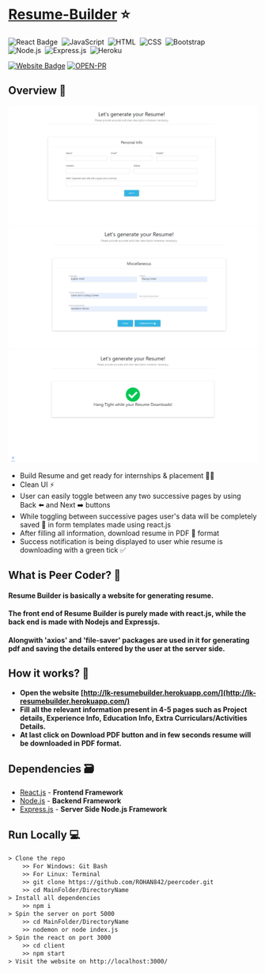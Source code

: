 # [Resume-Builder](http://lk-resumebuilder.herokuapp.com/) ⭐

![React Badge](http://img.shields.io/badge/Powered%20By-React-blue?style=for-the-badge&logo=)&nbsp;
![JavaScript](https://img.shields.io/badge/JavaScript-F7DF1E?style=for-the-badge&logo=&logoColor)&nbsp;
![HTML](https://img.shields.io/badge/HTML5-E34F26?style=for-the-badge&logo=&logoColor=white)&nbsp;
![CSS](https://img.shields.io/badge/CSS-239120?&style=for-the-badge&logo=&logoColor=white)&nbsp;
![Bootstrap](https://img.shields.io/badge/Bootstrap-563D7C?style=for-the-badge&logo=&logoColor=white)&nbsp;<br/>
![Node.js](https://img.shields.io/badge/Node.js-43853D?style=for-the-badge&logo=node.js&logoColor=white)&nbsp;
![Express.js](https://img.shields.io/badge/Express.js-404D59?style=for-the-badge)&nbsp;
![Heroku](https://img.shields.io/badge/Heroku-430098?style=for-the-badge&logo=heroku&logoColor=white)&nbsp;


[![Website Badge](https://img.shields.io/badge/Visit-Now-green?style=for-the-badge&logo=vercel)](http://lk-resumebuilder.herokuapp.com/)
[![OPEN-PR](https://img.shields.io/badge/Open%20For-PR-orange?style=for-the-badge&logo=github)](https://github.com/ROHAN842/peercoder)

## Overview 👀
<img src="images/Screenshot resume.jpg">
<img src="images/resume2.png">
<img src="images/resume3.png">

- Build Resume and get ready for internships & placement 👨‍💻
- Clean UI ⚡
- User can easily toggle between any two successive pages by using Back ⬅️ and Next ➡️ buttons
- While toggling between successive pages user's data will be completely saved 💾 in form templates made using react.js  
- After filling all information, download resume in PDF 📁 format
- Success notification is being displayed to user whie resume is downloading with a green tick ✅

## What is Peer Coder? 🤔

#### Resume Builder is basically a website for generating resume. 
#### The front end of Resume Builder is purely made with react.js, while the back end is made with Nodejs and Expressjs.
#### Alongwith 'axios' and 'file-saver' packages are used in it for generating pdf and saving the details entered by the user at the server side.


## How it works? 🤔
- **Open the website [http://lk-resumebuilder.herokuapp.com/](http://lk-resumebuilder.herokuapp.com/)**
- **Fill all the relevant information present in 4-5 pages such as Project details, Experience Info, Education Info, Extra Curriculars/Activities Details.**
- **At last click on Download PDF button and in few seconds resume will be downloaded in PDF format.**

## Dependencies 🗃

- [React.js](https://reactjs.org/) - **Frontend Framework**
- [Node.js](https://nodejs.org/en/) - **Backend Framework**
- [Express.js](https://expressjs.com/) - **Server Side Node.js Framework**

## Run Locally 💻

```
> Clone the repo
    >> For Windows: Git Bash
    >> For Linux: Terminal
    >> git clone https://github.com/ROHAN842/peercoder.git
    >> cd MainFolder/DirectoryName
> Install all dependencies
    >> npm i
> Spin the server on port 5000
    >> cd MainFolder/DirectoryName
    >> nodemon or node index.js
> Spin the react on port 3000
    >> cd client
    >> npm start
> Visit the website on http://localhost:3000/
    
```
